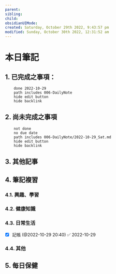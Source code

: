 ```yaml
---
parent: 
sibling: 
child: 
obsidianUIMode: 
created: Saturday, October 29th 2022, 9:43:57 pm
modified: Sunday, October 30th 2022, 12:31:52 am
---
```


# 本日筆記

## 1. 已完成之事項：
```tasks
	done 2022-10-29
	path includes 006-DailyNote
	hide edit button 
	hide backlink
```

## 2. 尚未完成之事項
```tasks
	not done
	no due date
	path includes 006-DailyNote/2022-10-29_Sat.md
	hide edit button 
	hide backlink
```

## 3. 其他記事

## 4. 筆記複習
### 4.1. 興趣、學習

### 4.2. 健康知識

### 4.3. 日常生活
- [x] 記帳 (@2022-10-29 20:40) ✅ 2022-10-29

### 4.4. 其他

## 5. 每日保健